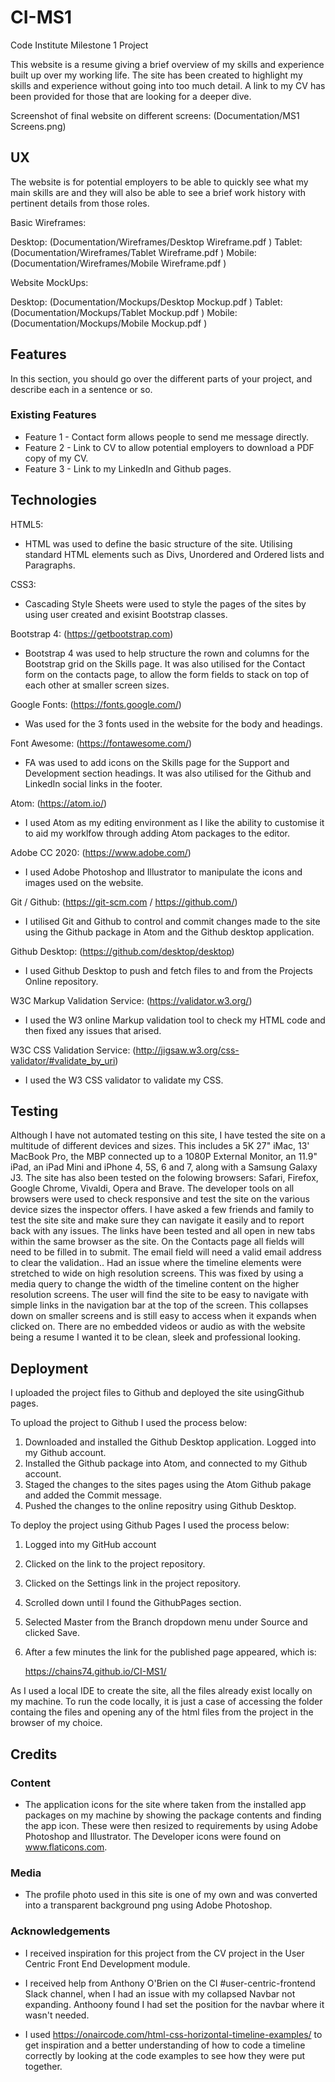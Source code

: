 # CI-MS1

Code Institute Milestone 1 Project

This website is a resume giving a brief overview of my skills and experience built up over my working life. The site has been created to highlight my skills and experience without going into too much detail. A link to my CV has been provided for those that are looking for a deeper dive.

Screenshot of final website on different screens: (Documentation/MS1 Screens.png)

## UX
The website is for potential employers to be able to quickly see what my main skills are and they will also be able to see a brief work history with pertinent details from those roles.

Basic Wireframes:

Desktop: (Documentation/Wireframes/Desktop Wireframe.pdf )
Tablet: (Documentation/Wireframes/Tablet Wireframe.pdf )
Mobile: (Documentation/Wireframes/Mobile Wireframe.pdf )

Website MockUps:

Desktop: (Documentation/Mockups/Desktop Mockup.pdf )
Tablet: (Documentation/Mockups/Tablet Mockup.pdf )
Mobile: (Documentation/Mockups/Mobile Mockup.pdf )

## Features

In this section, you should go over the different parts of your project, and describe each in a sentence or so.
 
### Existing Features
- Feature 1 - Contact form allows people to send me message directly.
- Feature 2 - Link to CV to allow potential employers to download a PDF copy of my CV.
- Feature 3 - Link to my LinkedIn and Github pages.


## Technologies

HTML5:
- HTML was used to define the basic structure of the site. Utilising standard HTML elements such as Divs, Unordered and Ordered lists and Paragraphs.

CSS3:
- Cascading Style Sheets were used to style the pages of the sites by using user created and exisint Bootstrap classes.

Bootstrap 4: (https://getbootstrap.com)
- Bootstrap 4 was used to help structure the rown and columns for the Bootstrap grid on the Skills page. It was also utilised for the Contact form on the contacts page, to allow the form fields to stack on top of each other at smaller screen sizes.

Google Fonts: (https://fonts.google.com/)
- Was used for the 3 fonts used in the website for the body and headings. 

Font Awesome: (https://fontawesome.com/)
- FA was used to add icons on the Skills page for the Support and Development section headings. It was also utilised for the Github and LinkedIn social links in the footer.

Atom: (https://atom.io/)
- I used Atom as my editing environment as I like the ability to customise it to aid my worklfow through adding Atom packages to the editor.

Adobe CC 2020: (https://www.adobe.com/)
- I used Adobe Photoshop and Illustrator to manipulate the icons and images used on the website.

Git / Github: (https://git-scm.com / https://github.com/)
- I utilised Git and Github to control and commit  changes made to the site using the Github package in Atom and the Github desktop application.

Github Desktop: (https://github.com/desktop/desktop)
- I used Github Desktop to push and fetch files to and from the Projects Online repository.

W3C Markup Validation Service: (https://validator.w3.org/)
- I used the W3 online Markup validation tool to check my HTML code and then fixed any issues that arised.

W3C CSS Validation Service: (http://jigsaw.w3.org/css-validator/#validate_by_uri)
- I used the W3 CSS validator to validate my CSS.


## Testing

Although I have not automated testing on this site, I have tested the site on a multitude of different devices and sizes. This includes a 5K 27" iMac, 13' MacBook Pro, the MBP connected up to a 1080P External Monitor, an 11.9" iPad, an iPad Mini and iPhone 4, 5S, 6 and 7, along with a Samsung Galaxy J3.
The site has also been tested on the folowing browsers: Safari, Firefox, Google Chrome, Vivaldi, Opera and Brave.  The developer tools on all browsers were used to check responsive and test the site on the various device sizes the inspector offers.
I have asked a few friends and family to test the site site and make sure they can navigate it easily and to report back with any issues.
The links have been tested and all open in new tabs within the same browser as the site. On the Contacts page all fields will need to be filled in to submit. The email field will need a valid email address to clear the validation.. 
Had an issue where the timeline elements were stretched to wide on high resolution screens. This was fixed by using a media query to change the width of the timeline content on the higher resolution screens.
The user will find the site to be easy to navigate with simple links in the navigation bar at the top of the screen. This collapses down on smaller screens and is still easy to access when it expands when clicked on. There are no embedded videos or audio as with the website being a resume I wanted it to be clean, sleek and professional looking.


## Deployment

I uploaded the project files  to Github and deployed the site usingGithub pages. 


To upload the project to Github I used the process below:

1. Downloaded and installed the Github Desktop application. Logged into my Github account.
2. Installed the Github package into Atom, and connected to my Github account.
3. Staged the changes to the sites pages using the Atom Github pakage and added the Commit message.
4. Pushed the changes to the online repositry using Github Desktop.

To deploy the project using Github Pages  I used the process below:

1. Logged into my GitHub account
2. Clicked on the link to the project repository.
3. Clicked on the Settings link in the project repository.
4. Scrolled down until I found the GithubPages section.
5. Selected Master from the Branch dropdown menu under Source and clicked Save.
6. After a few minutes the link for the published page appeared, which is: 
    
    https://chains74.github.io/CI-MS1/

As I used a local IDE to create the site, all the files already exist locally on my machine. To run the code locally, it is just a case of accessing the  folder containg the files and opening any of the html files from the project in the browser of my choice.


## Credits

### Content
- The application icons for the site where taken from the installed app packages on my machine by showing the package contents and finding the app icon. These were then resized to requirements by using Adobe Photoshop and Illustrator. The Developer icons were found on www.flaticons.com.

### Media
- The profile photo used in this site is one of my own and was converted into a transparent background png using Adobe Photoshop.

### Acknowledgements

- I received inspiration for this project from the CV project in the User Centric Front End Development module.

- I received help from Anthony O'Brien on the CI #user-centric-frontend Slack channel, when I had an issue with my collapsed Navbar not expanding. Anthoony found I had set the position for the navbar where it wasn't needed.

- I used https://onaircode.com/html-css-horizontal-timeline-examples/ to get inspiration and a better understanding of how to code a timeline correctly by looking at the code examples to see how they were put together. 
